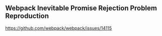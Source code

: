 ## Webpack Inevitable Promise Rejection Problem Reproduction

https://github.com/webpack/webpack/issues/14115